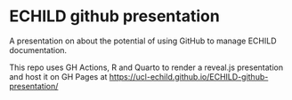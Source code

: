 # ECHILD github presentation

A presentation on about the potential of using GitHub to manage ECHILD 
documentation.

This repo uses GH Actions, R and Quarto to render a reveal.js presentation 
and host it on GH Pages at 
https://ucl-echild.github.io/ECHILD-github-presentation/
